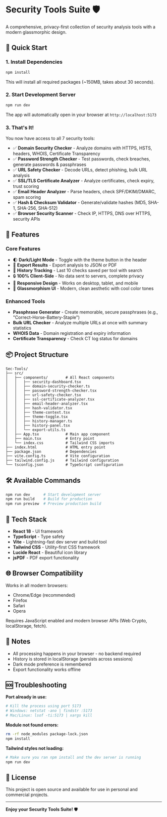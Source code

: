 # Security Tools Suite 🛡️

A comprehensive, privacy-first collection of security analysis tools with a modern glassmorphic design.

## 🚀 Quick Start

### 1. Install Dependencies

```bash
npm install
```

This will install all required packages (~150MB, takes about 30 seconds).

### 2. Start Development Server

```bash
npm run dev
```

The app will automatically open in your browser at `http://localhost:5173`

### 3. That's It!

You now have access to all 7 security tools:
- ✅ **Domain Security Checker** - Analyze domains with HTTPS, HSTS, headers, WHOIS, Certificate Transparency
- ✅ **Password Strength Checker** - Test passwords, check breaches, generate passwords & passphrases
- ✅ **URL Safety Checker** - Decode URLs, detect phishing, bulk URL analysis
- ✅ **SSL/TLS Certificate Analyzer** - Analyze certificates, check expiry, trust scoring
- ✅ **Email Header Analyzer** - Parse headers, check SPF/DKIM/DMARC, spam scoring
- ✅ **Hash & Checksum Validator** - Generate/validate hashes (MD5, SHA-1, SHA-256, SHA-512)
- ✅ **Browser Security Scanner** - Check IP, HTTPS, DNS over HTTPS, security APIs

## 🎨 Features

### Core Features
- 🌓 **Dark/Light Mode** - Toggle with the theme button in the header
- 💾 **Export Results** - Export analysis to JSON or PDF
- 📜 **History Tracking** - Last 10 checks saved per tool with search
- 🔒 **100% Client-Side** - No data sent to servers, complete privacy
- 📱 **Responsive Design** - Works on desktop, tablet, and mobile
- 🎨 **Glassmorphism UI** - Modern, clean aesthetic with cool color tones

### Enhanced Tools
- **Passphrase Generator** - Create memorable, secure passphrases (e.g., "Correct-Horse-Battery-Staple")
- **Bulk URL Checker** - Analyze multiple URLs at once with summary statistics
- **WHOIS Data** - Domain registration and expiry information
- **Certificate Transparency** - Check CT log status for domains

## 📦 Project Structure

```
Sec-Tools/
├── src/
│   ├── components/        # All React components
│   │   ├── security-dashboard.tsx
│   │   ├── domain-security-checker.ts
│   │   ├── password-strength-checker.tsx
│   │   ├── url-safety-checker.tsx
│   │   ├── ssl-certificate-analyzer.tsx
│   │   ├── email-header-analyzer.tsx
│   │   ├── hash-validator.tsx
│   │   ├── theme-context.tsx
│   │   ├── theme-toggle.tsx
│   │   ├── history-manager.ts
│   │   ├── history-panel.tsx
│   │   └── export-utils.ts
│   ├── App.tsx            # Main app component
│   ├── main.tsx           # Entry point
│   └── index.css          # Tailwind CSS imports
├── index.html             # HTML entry point
├── package.json           # Dependencies
├── vite.config.ts         # Vite configuration
├── tailwind.config.js     # Tailwind configuration
└── tsconfig.json          # TypeScript configuration
```

## 🛠️ Available Commands

```bash
npm run dev      # Start development server
npm run build    # Build for production
npm run preview  # Preview production build
```

## 🔧 Tech Stack

- **React 18** - UI framework
- **TypeScript** - Type safety
- **Vite** - Lightning-fast dev server and build tool
- **Tailwind CSS** - Utility-first CSS framework
- **Lucide React** - Beautiful icon library
- **jsPDF** - PDF export functionality

## 🌐 Browser Compatibility

Works in all modern browsers:
- Chrome/Edge (recommended)
- Firefox
- Safari
- Opera

Requires JavaScript enabled and modern browser APIs (Web Crypto, localStorage, fetch).

## 📝 Notes

- All processing happens in your browser - no backend required
- History is stored in localStorage (persists across sessions)
- Dark mode preference is remembered
- Export functionality works offline

## 🆘 Troubleshooting

**Port already in use:**
```bash
# Kill the process using port 5173
# Windows: netstat -ano | findstr :5173
# Mac/Linux: lsof -ti:5173 | xargs kill
```

**Module not found errors:**
```bash
rm -rf node_modules package-lock.json
npm install
```

**Tailwind styles not loading:**
```bash
# Make sure you ran npm install and the dev server is running
npm run dev
```

## 📄 License

This project is open source and available for use in personal and commercial projects.

---

**Enjoy your Security Tools Suite!** 🛡️
